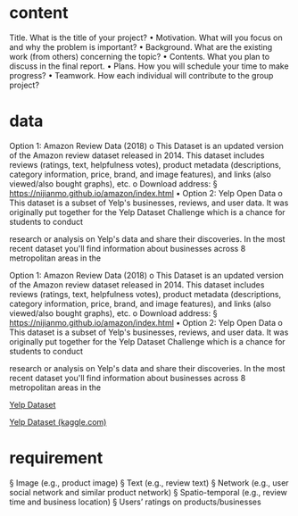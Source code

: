 # content

Title. What is the title of your project?
• Motivation. What will you focus on and why the problem is important?
• Background. What are the existing work (from others) concerning the topic?
• Contents. What you plan to discuss in the final report.
• Plans. How you will schedule your time to make progress?
• Teamwork. How each individual will contribute to the group project?

# data

Option 1: Amazon Review Data (2018)
o This Dataset is an updated version of the Amazon review dataset released in 2014.
This dataset includes reviews (ratings, text, helpfulness votes), product metadata
(descriptions, category information, price, brand, and image features), and links (also
viewed/also bought graphs), etc.
o Download address:
§ https://nijianmo.github.io/amazon/index.html
• Option 2: Yelp Open Data
o This dataset is a subset of Yelp's businesses, reviews, and user data. It was originally
put together for the Yelp Dataset Challenge which is a chance for students to conduct

research or analysis on Yelp's data and share their discoveries. In the most recent
dataset you'll find information about businesses across 8 metropolitan areas in the

Option 1: Amazon Review Data (2018)
o This Dataset is an updated version of the Amazon review dataset released in 2014.
This dataset includes reviews (ratings, text, helpfulness votes), product metadata
(descriptions, category information, price, brand, and image features), and links (also
viewed/also bought graphs), etc.
o Download address:
§ https://nijianmo.github.io/amazon/index.html
• Option 2: Yelp Open Data
o This dataset is a subset of Yelp's businesses, reviews, and user data. It was originally
put together for the Yelp Dataset Challenge which is a chance for students to conduct

research or analysis on Yelp's data and share their discoveries. In the most recent
dataset you'll find information about businesses across 8 metropolitan areas in the

[Yelp Dataset](https://www.yelp.com/dataset)

[Yelp Dataset (kaggle.com)](https://www.kaggle.com/datasets/yelp-dataset/yelp-dataset)

# requirement

§ Image (e.g., product image)
§ Text (e.g., review text)
§ Network (e.g., user social network and similar product network)
§ Spatio-temporal (e.g., review time and business location)
§ Users’ ratings on products/businesses